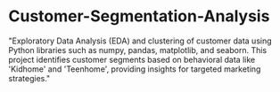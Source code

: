 # Customer-Segmentation-Analysis
"Exploratory Data Analysis (EDA) and clustering of customer data using Python libraries such as numpy, pandas, matplotlib, and seaborn. This project identifies customer segments based on behavioral data like 'Kidhome' and 'Teenhome', providing insights for targeted marketing strategies."

